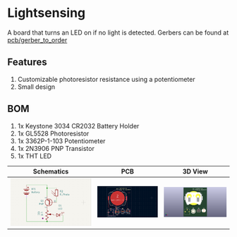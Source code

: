 # Lightsensing
A board that turns an LED on if no light is detected. Gerbers can be found at [pcb/gerber_to_order](./pcb/gerber_to_order)

## Features
1. Customizable photoresistor resistance using a potentiometer
2. Small design

## BOM
1. 1x Keystone 3034 CR2032 Battery Holder
2. 1x GL5528 Photoresistor
3. 1x 3362P-1-103 Potentiometer
4. 1x 2N3906 PNP Transistor
5. 1x THT LED

| Schematics | PCB | 3D View |
| :-: | :-: | :-: |
| ![](./assets/kicad_pYEDucT07n.png) | ![](./assets/kicad_x5hpFhL0Oc.png) | ![](./assets/kicad_lEpU5iKXup.png) |